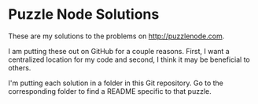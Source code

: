 Puzzle Node Solutions
=====================

These are my solutions to the problems on http://puzzlenode.com.

I am putting these out on GitHub for a couple reasons.  First, I want a centralized location for my code and second, I think it may be beneficial to others.

I'm putting each solution in a folder in this Git repository.  Go to the corresponding folder to find a README specific to that puzzle.
